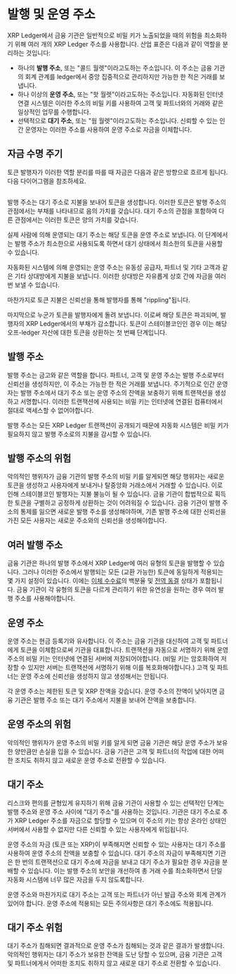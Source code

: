 # 발행 및 운영 주소

XRP Ledger에서 금융 기관은 일반적으로 비밀 키가 노출되었을 때의 위험을 최소화하기 위해 여러 개의 XRP Ledger 주소를 사용합니다. 산업 표준은 다음과 같이 역할을 분리하는 것입니다:

* 하나의 **발행 주소**, 또는 "콜드 월렛"이라고도하는 주소입니다. 이 주소는 금융 기관의 회계 관계를 ledger에서 중앙 집중적으로 관리하지만 가능한 한 적은 거래를 보냅니다.&#x20;
* 하나 이상의 **운영 주소**, 또는 "핫 월렛"이라고도하는 주소입니다. 자동화된 인터넷 연결 시스템은 이러한 주소의 비밀 키를 사용하여 고객 및 파트너와의 거래와 같은 일상적인 업무를 수행합니다.&#x20;
* 선택적으로 **대기 주소**, 또는 "웜 월렛"이라고도하는 주소입니다. 신뢰할 수 있는 인간 운영자는 이러한 주소를 사용하여 운영 주소로 자금을 이체합니다.&#x20;

## 자금 수명 주기

토큰 발행자가 이러한 역할 분리를 따를 때 자금은 다음과 같은 방향으로 흐르게 됩니다. 다음 다이어그램을 참조하세요.

<figure><img src="https://xrpl.org/img/issued-currency-funds-flow.svg" alt=""><figcaption></figcaption></figure>

발행 주소는 대기 주소로 지불을 보내어 토큰을 생성합니다. 이러한 토큰은 발행 주소의 관점에서는 부채를 나타내므로 음의 가치를 갖습니다. 대기 주소의 관점을 포함하여 다른 관점에서는 이러한 토큰은 양의 가치를 갖습니다.

실제 사람에 의해 운영되는 대기 주소는 해당 토큰을 운영 주소로 보냅니다. 이 단계에서는 발행 주소가 최소한으로 사용되도록 하면서 대기 상태에서 최소한의 토큰을 사용할 수 있습니다.

자동화된 시스템에 의해 운영되는 운영 주소는 유동성 공급자, 파트너 및 기타 고객과 같은 기타 상대방에게 지불을 보냅니다. 이러한 상대방은 자유롭게 상호 간에 자금을 여러 번 보낼 수 있습니다.

마찬가지로 토큰 지불은 신뢰선을 통해 발행자를 통해 "rippling"됩니다.

마지막으로 누군가 토큰을 발행자에게 돌려 보냅니다. 이로써 해당 토큰은 파괴되며, 발행자의 XRP Ledger에서의 부채가 감소합니다. 토큰이 스테이블코인인 경우 이는 해당 오프-ledger 자산에 대한 토큰을 상환하는 첫 번째 단계입니다.

## 발행 주소&#x20;

발행 주소는 금고와 같은 역할을 합니다. 파트너, 고객 및 운영 주소는 발행 주소로부터 신뢰선을 생성하지만, 이 주소는 가능한 한 적은 거래를 보냅니다. 주기적으로 인간 운영자는 발행 주소에서 대기 주소 또는 운영 주소의 잔액을 보충하기 위해 트랜잭션을 생성하고 서명합니다. 이러한 트랜잭션에 사용되는 비밀 키는 인터넷에 연결된 컴퓨터에서 절대로 액세스할 수 없어야합니다.

발행 주소는 모든 XRP Ledger 트랜잭션이 공개되기 때문에 자동화 시스템은 비밀 키가 필요하지 않고 발행 주소로의 지불을 감시할 수 있습니다.

## 발행 주소의 위험&#x20;

악의적인 행위자가 금융 기관의 발행 주소의 비밀 키를 알게되면 해당 행위자는 새로운 토큰을 생성하고 사용자에게 보내거나 탈중앙화 거래소에서 거래할 수 있습니다. 이로 인해 스테이블코인 발행자는 지불 불능이 될 수 있습니다. 금융 기관이 합법적으로 획득 한 토큰을 구별하고 공정하게 상환하는 것이 어려워질 수 있습니다. 금융 기관이 발행 주소의 통제를 잃으면 새로운 발행 주소를 생성해야하며, 기존 발행 주소에 대한 신뢰선을 가진 모든 사용자는 새로운 주소와의 신뢰선을 생성해야합니다.

## 여러 발행 주소&#x20;

금융 기관은 하나의 발행 주소에서 XRP Ledger에 여러 유형의 토큰을 발행할 수 있습니다. 그러나 이러한 주소에서 발행되는 모든 (교환 가능한) 토큰에 동일하게 적용되는 몇 가지 설정이 있습니다. 이에는 [이체 수수료](../tokens/transfer-fees.md)의 백분율 및 [전역 동결](../tokens/freezing-tokens/) 상태가 포함됩니다. 금융 기관이 각 유형의 토큰을 다르게 관리하기 위한 유연성을 원하는 경우 여러 발행 주소를 사용해야합니다.

## 운영 주소&#x20;

운영 주소는 현금 등록기와 유사합니다. 이 주소는 금융 기관을 대신하여 고객 및 파트너에게 토큰을 이체함으로써 기관을 대표합니다. 트랜잭션을 자동으로 서명하기 위해 운영 주소의 비밀 키는 인터넷에 연결된 서버에 저장되어야합니다. (비밀 키는 암호화하여 저장할 수 있지만 서버는 트랜잭션에 서명하기 위해 이를 복호화해야합니다.) 고객 및 파트너는 운영 주소에 신뢰선을 생성하지 않고 생성해서는 안됩니다.

각 운영 주소는 제한된 토큰 및 XRP 잔액을 갖습니다. 운영 주소의 잔액이 낮아지면 금융 기관은 발행 주소 또는 대기 주소에서 지불을 보내어 잔액을 보충합니다.

## 운영 주소의 위험&#x20;

악의적인 행위자가 운영 주소의 비밀 키를 알게 되면 금융 기관은 해당 운영 주소가 보유한 양만큼만 손실을 입을 수 있습니다. 금융 기관은 고객 및 파트너의 작업에 대한 어떠한 조치도 취하지 않고 새로운 운영 주소로 전환할 수 있습니다.

## 대기 주소&#x20;

리스크와 편의를 균형있게 유지하기 위해 금융 기관이 사용할 수 있는 선택적인 단계는 발행 주소와 운영 주소 사이에 "대기 주소"를 사용하는 것입니다. 기관은 대기 주소로 추가 XRP Ledger 주소를 자금으로 할당할 수 있으며 이 주소의 키는 항상 온라인 상태인 서버에서 사용할 수 없지만 다른 신뢰할 수 있는 사용자에게 위임됩니다.

운영 주소의 자금 (토큰 또는 XRP)이 부족해지면 신뢰할 수 있는 사용자는 대기 주소를 사용하여 운영 주소의 잔액을 보충할 수 있습니다. 대기 주소의 자금이 부족해지면 기관은 한 번의 트랜잭션으로 대기 주소에 자금을 보내고 대기 주소가 필요한 경우 자금을 분배할 수 있습니다. 이는 발행 주소의 보안을 개선하여 총 거래 수를 최소화하면서 단일 자동화 시스템에 너무 많은 자금을 두지 않도록합니다.

운영 주소와 마찬가지로 대기 주소는 고객 또는 파트너가 아닌 발급 주소와 회계 관계가 있어야 합니다. 운영 주소에 적용되는 모든 주의사항은 대기 주소에도 적용됩니다.

## 대기 주소 위험&#x20;

대기 주소가 침해되면 결과적으로 운영 주소가 침해되는 것과 같은 결과가 발생합니다. 악의적인 행위자는 대기 주소가 보유한 잔액을 도난 당할 수 있으며, 금융 기관은 고객 및 파트너에게서 어떠한 조치도 취하지 않고 새로운 대기 주소로 전환할 수 있습니다.
